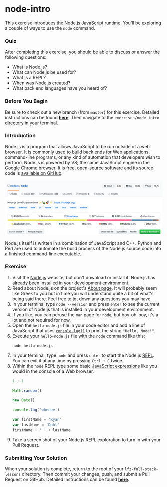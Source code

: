 # node-intro

This exercise introduces the Node.js JavaScript runtime. You'll be exploring a couple of ways to use the `node` command.

### Quiz

After completing this exercise, you should be able to discuss or answer the following questions:

- What is Node.js?
- What can Node.js be used for?
- What is a REPL?
- When was Node.js created?
- What back end languages have you heard of?

### Before You Begin

Be sure to check out a new branch (from `master`) for this exercise. Detailed instructions can be found [**here**](../../guides/before-each-exercise.md). Then navigate to the `exercises/node-intro` directory in your terminal.

### Introduction

Node.js is a program that allows JavaScript to be run outside of a web browser. It is commonly used to build back ends for Web applications, command-line programs, or any kind of automation that developers wish to perform. Node.js is powered by V8; the same JavaScript engine in the Google Chrome browser. It is free, open-source software and its source code is [available on GitHub](https://github.com/nodejs/node).

<p align="middle">
  <img src="images/node-github.png">
</p>

Node.js itself is written in a combination of JavaScript and C++. Python and Perl are used to automate the build process of the Node.js source code into a finished command-line executable.

### Exercise

1. Visit the [Node.js](https://nodejs.org/en/) website, but don't download or install it. Node.js has already been installed in your development environment.
1. Read about Node.js on the project's [About page](https://nodejs.org/en/about/). It will probably seem like Greek to you but in time you will understand quite a bit of what's being said there. Feel free to jot down any questions you may have.
1. In your terminal type `node --version` and press `enter` to see the current version of Node.js that is installed in your development environment.
1. If you like, you can peruse the `man` page for `node`, but boy-oh-boy, it's a lot and not required for now.
1. Open the `hello-node.js` file in your code editor and add a line of JavaScript that uses [`console.log()`](https://nodejs.org/docs/latest-v10.x/api/console.html#console_console_log_data_args) to print the string `"Hello, Node!"`.
1. Execute your `hello-node.js` file with the `node` command like this:
    ```bash
    node hello-node.js
    ```
1. In your terminal, type `node` and press `enter` to start the Node.js [REPL](https://en.wikipedia.org/wiki/Read%E2%80%93eval%E2%80%93print_loop). You can exit it at any time by pressing `Ctrl + C` twice.
1. Within the `node` REPL type some basic [JavaScript expressions](https://nodejs.org/docs/latest-v10.x/api/repl.html#repl_javascript_expressions) like you would in the console of a Web browser.
    ```js
    1 + 1
    ```
    ```js
    Math.random()
    ```
    ```js
    new Date()
    ```
    ```js
    console.log('wheeee')
    ```
    ```js
    var firstName = 'Ryan'
    var lastName = 'Dahl'
    firstName + ' ' + lastName
    ```
1. Take a screen shot of your Node.js REPL exploration to turn in with your Pull Request.

### Submitting Your Solution

When your solution is complete, return to the root of your `lfz-full-stack-lessons` directory. Then commit your changes, push, and submit a Pull Request on GitHub. Detailed instructions can be found [**here**](../../guides/after-each-exercise.md).
